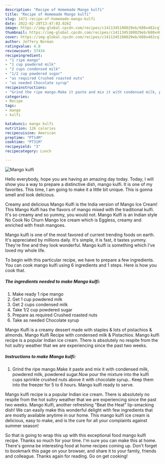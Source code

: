 ```yaml
---
description: "Recipe of Homemade Mango kulfi"
title: "Recipe of Homemade Mango kulfi"
slug: 1471-recipe-of-homemade-mango-kulfi
date: 2022-02-28T13:47:03.026Z
image: https://img-global.cpcdn.com/recipes/c1411345108029eb/680x482cq70/mango-kulfi-recipe-main-photo.jpg
thumbnail: https://img-global.cpcdn.com/recipes/c1411345108029eb/680x482cq70/mango-kulfi-recipe-main-photo.jpg
cover: https://img-global.cpcdn.com/recipes/c1411345108029eb/680x482cq70/mango-kulfi-recipe-main-photo.jpg
author: Jeffery Norman
ratingvalue: 4.8
reviewcount: 37434
recipeingredient:
- "1 ripe mango"
- "1 cup powdered milk"
- "2 cups condensed milk"
- "1/2 cup powdered sugar"
- "as required Crushed roasted nuts"
- "as needed Chocolate syrup"
recipeinstructions:
- "Grind the ripe mango.Make it paste and mix it with condensed milk, powdered milk, powdered sugar.Now pour the mixture into the kulfi cups sprinkle crushed nuts above it with chocolate syrup.. Keep them into the freezer for 5 to 6 hours. Mango kulfi ready to serve."
categories:
- Recipe
tags:
- mango
- kulfi

katakunci: mango kulfi 
nutrition: 126 calories
recipecuisine: American
preptime: "PT14M"
cooktime: "PT31M"
recipeyield: "3"
recipecategory: Lunch

---
```



![Mango kulfi](https://img-global.cpcdn.com/recipes/c1411345108029eb/680x482cq70/mango-kulfi-recipe-main-photo.jpg)

Hello everybody, hope you are having an amazing day today. Today, I will show you a way to prepare a distinctive dish, mango kulfi. It is one of my favorites. This time, I am going to make it a little bit unique. This is gonna smell and look delicious.

Creamy and delicious Mango Kulfi is the India version of Mango Ice Cream! This Mango Kulfi has the flavors of mango mixed with the traditional kulfi. It&#39;s so creamy and so yummy, you would not. Mango Kulfi is an Indian style No Cook No Churn Mango Ice cream which is Eggless, creamy and enriched with fresh mangoes.

Mango kulfi is one of the most favored of current trending foods on earth. It's appreciated by millions daily. It's simple, it is fast, it tastes yummy. They're fine and they look wonderful. Mango kulfi is something which I've loved my whole life.


To begin with this particular recipe, we have to prepare a few ingredients. You can cook mango kulfi using 6 ingredients and 1 steps. Here is how you cook that.

<!--inarticleads1-->

##### The ingredients needed to make Mango kulfi:

1. Make ready 1 ripe mango
1. Get 1 cup powdered milk
1. Get 2 cups condensed milk
1. Take 1/2 cup powdered sugar
1. Prepare as required Crushed roasted nuts
1. Take as needed Chocolate syrup


Mango Kulfi is a creamy dessert made with staples &amp; lots of pistachios &amp; almonds. Mango Kulfi Recipe with condensed milk &amp; Pistachios. Mango kulfi recipe is a popular Indian ice cream. There is absolutely no respite from the hot sultry weather that we are experiencing since the past two weeks. 

<!--inarticleads2-->

##### Instructions to make Mango kulfi:

1. Grind the ripe mango.Make it paste and mix it with condensed milk, powdered milk, powdered sugar.Now pour the mixture into the kulfi cups sprinkle crushed nuts above it with chocolate syrup.. Keep them into the freezer for 5 to 6 hours. Mango kulfi ready to serve.


Mango kulfi recipe is a popular Indian ice cream. There is absolutely no respite from the hot sultry weather that we are experiencing since the past two weeks. Mango Kulfi, another refreshing &#34;Beat the Heat&#34; lip-smacking dish! We can easily make this wonderful delight with few ingredients that are mostly available anytime in our home. This mango kulfi ice cream is delicious, easy to make, and is the cure for all your complaints against summer season! 

So that is going to wrap this up with this exceptional food mango kulfi recipe. Thanks so much for your time. I'm sure you can make this at home. There's gonna be interesting food at home recipes coming up. Don't forget to bookmark this page on your browser, and share it to your family, friends and colleague. Thanks again for reading. Go on get cooking!
